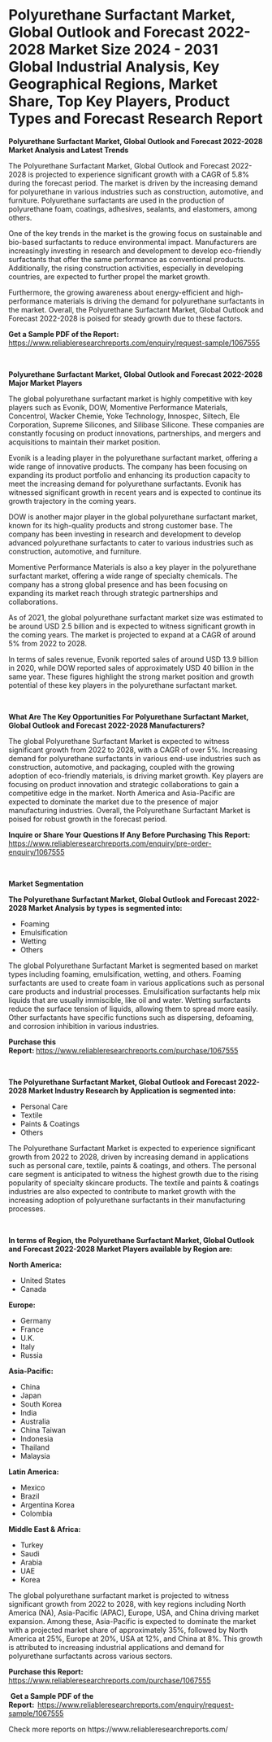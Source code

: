 <p><h1>Polyurethane Surfactant Market, Global Outlook and Forecast 2022-2028 Market Size 2024 - 2031 Global Industrial Analysis, Key Geographical Regions, Market Share, Top Key Players, Product Types and Forecast Research Report</h1></p><p><strong>Polyurethane Surfactant Market, Global Outlook and Forecast 2022-2028 Market Analysis and Latest Trends</strong></p>
<p><p>The Polyurethane Surfactant Market, Global Outlook and Forecast 2022-2028 is projected to experience significant growth with a CAGR of 5.8% during the forecast period. The market is driven by the increasing demand for polyurethane in various industries such as construction, automotive, and furniture. Polyurethane surfactants are used in the production of polyurethane foam, coatings, adhesives, sealants, and elastomers, among others.</p><p>One of the key trends in the market is the growing focus on sustainable and bio-based surfactants to reduce environmental impact. Manufacturers are increasingly investing in research and development to develop eco-friendly surfactants that offer the same performance as conventional products. Additionally, the rising construction activities, especially in developing countries, are expected to further propel the market growth.</p><p>Furthermore, the growing awareness about energy-efficient and high-performance materials is driving the demand for polyurethane surfactants in the market. Overall, the Polyurethane Surfactant Market, Global Outlook and Forecast 2022-2028 is poised for steady growth due to these factors.</p></p>
<p><strong>Get a Sample PDF of the Report:&nbsp;</strong> <a href="https://www.reliableresearchreports.com/enquiry/request-sample/1067555">https://www.reliableresearchreports.com/enquiry/request-sample/1067555</a></p>
<p>&nbsp;</p>
<p><strong>Polyurethane Surfactant Market, Global Outlook and Forecast 2022-2028 Major Market Players</strong></p>
<p><p>The global polyurethane surfactant market is highly competitive with key players such as Evonik, DOW, Momentive Performance Materials, Concentrol, Wacker Chemie, Yoke Technology, Innospec, Siltech, Ele Corporation, Supreme Silicones, and Silibase Silicone. These companies are constantly focusing on product innovations, partnerships, and mergers and acquisitions to maintain their market position.</p><p>Evonik is a leading player in the polyurethane surfactant market, offering a wide range of innovative products. The company has been focusing on expanding its product portfolio and enhancing its production capacity to meet the increasing demand for polyurethane surfactants. Evonik has witnessed significant growth in recent years and is expected to continue its growth trajectory in the coming years.</p><p>DOW is another major player in the global polyurethane surfactant market, known for its high-quality products and strong customer base. The company has been investing in research and development to develop advanced polyurethane surfactants to cater to various industries such as construction, automotive, and furniture.</p><p>Momentive Performance Materials is also a key player in the polyurethane surfactant market, offering a wide range of specialty chemicals. The company has a strong global presence and has been focusing on expanding its market reach through strategic partnerships and collaborations.</p><p>As of 2021, the global polyurethane surfactant market size was estimated to be around USD 2.5 billion and is expected to witness significant growth in the coming years. The market is projected to expand at a CAGR of around 5% from 2022 to 2028.</p><p>In terms of sales revenue, Evonik reported sales of around USD 13.9 billion in 2020, while DOW reported sales of approximately USD 40 billion in the same year. These figures highlight the strong market position and growth potential of these key players in the polyurethane surfactant market.</p></p>
<p>&nbsp;</p>
<p><strong>What Are The Key Opportunities For Polyurethane Surfactant Market, Global Outlook and Forecast 2022-2028 Manufacturers?</strong></p>
<p><p>The global Polyurethane Surfactant Market is expected to witness significant growth from 2022 to 2028, with a CAGR of over 5%. Increasing demand for polyurethane surfactants in various end-use industries such as construction, automotive, and packaging, coupled with the growing adoption of eco-friendly materials, is driving market growth. Key players are focusing on product innovation and strategic collaborations to gain a competitive edge in the market. North America and Asia-Pacific are expected to dominate the market due to the presence of major manufacturing industries. Overall, the Polyurethane Surfactant Market is poised for robust growth in the forecast period.</p></p>
<p><strong>Inquire or Share Your Questions If Any Before Purchasing This Report:</strong> <a href="https://www.reliableresearchreports.com/enquiry/pre-order-enquiry/1067555">https://www.reliableresearchreports.com/enquiry/pre-order-enquiry/1067555</a></p>
<p>&nbsp;</p>
<p><strong>Market Segmentation</strong></p>
<p><strong>The Polyurethane Surfactant Market, Global Outlook and Forecast 2022-2028 Market Analysis by types is segmented into:</strong></p>
<p><ul><li>Foaming</li><li>Emulsification</li><li>Wetting</li><li>Others</li></ul></p>
<p><p>The global Polyurethane Surfactant Market is segmented based on market types including foaming, emulsification, wetting, and others. Foaming surfactants are used to create foam in various applications such as personal care products and industrial processes. Emulsification surfactants help mix liquids that are usually immiscible, like oil and water. Wetting surfactants reduce the surface tension of liquids, allowing them to spread more easily. Other surfactants have specific functions such as dispersing, defoaming, and corrosion inhibition in various industries.</p></p>
<p><strong>Purchase this Report:&nbsp;</strong><a href="https://www.reliableresearchreports.com/purchase/1067555">https://www.reliableresearchreports.com/purchase/1067555</a></p>
<p>&nbsp;</p>
<p><strong>The Polyurethane Surfactant Market, Global Outlook and Forecast 2022-2028 Market Industry Research by Application is segmented into:</strong></p>
<p><ul><li>Personal Care</li><li>Textile</li><li>Paints & Coatings</li><li>Others</li></ul></p>
<p><p>The Polyurethane Surfactant Market is expected to experience significant growth from 2022 to 2028, driven by increasing demand in applications such as personal care, textile, paints & coatings, and others. The personal care segment is anticipated to witness the highest growth due to the rising popularity of specialty skincare products. The textile and paints & coatings industries are also expected to contribute to market growth with the increasing adoption of polyurethane surfactants in their manufacturing processes.</p></p>
<p>&nbsp;</p>
<p><strong>In terms of Region, the Polyurethane Surfactant Market, Global Outlook and Forecast 2022-2028 Market Players available by Region are:</strong></p>
<p>
    <p> <strong> North America: </strong>
        <ul>
            <li>United States</li>
            <li>Canada</li>
        </ul>
        </p> 
    <p> <strong> Europe: </strong>
        <ul>
            <li>Germany</li>
            <li>France</li>
            <li>U.K.</li>
            <li>Italy</li>
            <li>Russia</li>
        </ul>
        </p> 
    <p> <strong> Asia-Pacific: </strong>
        <ul>
            <li>China</li>
            <li>Japan</li>
            <li>South Korea</li>
            <li>India</li>
            <li>Australia</li>
            <li>China Taiwan</li>
            <li>Indonesia</li>
            <li>Thailand</li>
            <li>Malaysia</li>
        </ul>
        </p> 
    <p> <strong> Latin America: </strong>
        <ul>
            <li>Mexico</li>
            <li>Brazil</li>
            <li>Argentina Korea</li>
            <li>Colombia</li>
        </ul>
        </p> 
    <p> <strong> Middle East & Africa: </strong>
        <ul>
            <li>Turkey</li>
            <li>Saudi</li>
            <li>Arabia</li>
            <li>UAE</li>
            <li>Korea</li>
        </ul>
    </p>
    </p>
<p><p>The global polyurethane surfactant market is projected to witness significant growth from 2022 to 2028, with key regions including North America (NA), Asia-Pacific (APAC), Europe, USA, and China driving market expansion. Among these, Asia-Pacific is expected to dominate the market with a projected market share of approximately 35%, followed by North America at 25%, Europe at 20%, USA at 12%, and China at 8%. This growth is attributed to increasing industrial applications and demand for polyurethane surfactants across various sectors.</p></p>
<p><strong>Purchase this Report: </strong><a href="https://www.reliableresearchreports.com/purchase/1067555">https://www.reliableresearchreports.com/purchase/1067555</a></p>
<p>&nbsp;<strong>Get a Sample PDF of the Report:&nbsp;&nbsp;</strong><a href="https://www.reliableresearchreports.com/enquiry/request-sample/1067555">https://www.reliableresearchreports.com/enquiry/request-sample/1067555</a></p>
<p><strong></strong></p>
<p>Check more reports on https://www.reliableresearchreports.com/</p>